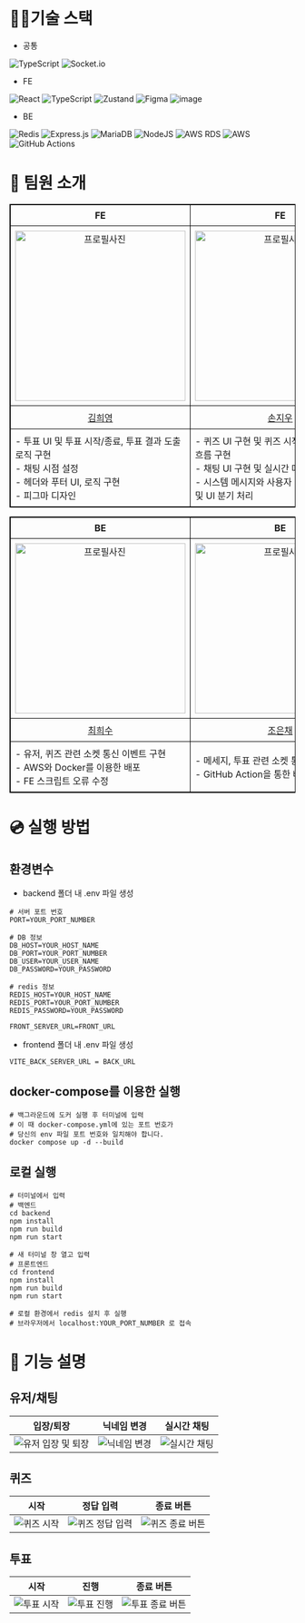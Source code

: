 # 👩‍💻기술 스택
- 공통
  
![TypeScript](https://img.shields.io/badge/typescript-%23007ACC.svg?style=for-the-badge&logo=typescript&logoColor=white)
![Socket.io](https://img.shields.io/badge/Socket.io-black?style=for-the-badge&logo=socket.io&badgeColor=010101)

- FE

![React](https://img.shields.io/badge/react-%2320232a.svg?style=for-the-badge&logo=react&logoColor=%2361DAFB)
![TypeScript](https://img.shields.io/badge/typescript-%23007ACC.svg?style=for-the-badge&logo=typescript&logoColor=white)
![Zustand](https://img.shields.io/badge/zustand-%23181717.svg?style=for-the-badge&logo=zustand&logoColor=white)
![Figma](https://img.shields.io/badge/figma-%23F24E1E.svg?style=for-the-badge&logo=figma&logoColor=white)
![image](https://github.com/user-attachments/assets/e2bb71bc-8e31-4bf7-b21e-23d709fa2d88)


- BE

![Redis](https://img.shields.io/badge/redis-%23DD0031.svg?style=for-the-badge&logo=redis&logoColor=white)
![Express.js](https://img.shields.io/badge/express.js-%23404d59.svg?style=for-the-badge&logo=express&logoColor=%2361DAFB)
![MariaDB](https://img.shields.io/badge/MariaDB-003545?style=for-the-badge&logo=mariadb&logoColor=white)
![NodeJS](https://img.shields.io/badge/node.js-6DA55F?style=for-the-badge&logo=node.js&logoColor=white)
![AWS RDS](https://img.shields.io/badge/AWS%20RDS-527FFF.svg?style=for-the-badge&logo=amazonrds&logoColor=white)
![AWS](https://img.shields.io/badge/AWS-232F3E.svg?style=for-the-badge&logo=amazonwebservices&logoColor=white) 
![GitHub Actions](https://img.shields.io/badge/GitHub%20Actions-2088FF.svg?style=for-the-badge&logo=githubactions&logoColor=white)

# 👥 팀원 소개

<table style="width: 100%; border-collapse: collapse; border: 1px solid black;">
  <thead>
    <tr>
      <th style="width: 50%; text-align: center; border: 1px solid black; padding: 8px;">FE</th>
      <th style="width: 50%; text-align: center; border: 1px solid black; padding: 8px;">FE</th>
    </tr>
  </thead>
  <tbody>
    <tr>
      <td style="text-align: center; border: 1px solid black; padding: 8px;"><img src="./assets/profile_heeyoung123.png" alt="프로필사진" width="300" height="300"></td>
      <td style="text-align: center; border: 1px solid black; padding: 8px;"><img src="./assets/profile_sonjiwoo1215.jpeg" alt="프로필사진" width="300" height="300"></td>
    </tr>
    <tr>
      <td style="text-align: center; border: 1px solid black; padding: 8px;"><a href="https://github.com/heeyoung123">김희영</a></td>
      <td style="text-align: center; border: 1px solid black; padding: 8px;"><a href="https://github.com/sonjiwoo1215">손지우</a></td>
    </tr>
    <tr>
      <td style="border: 1px solid black; padding: 8px;">- 투표 UI  및 투표 시작/종료, 투표 결과 도출 로직 구현<br>- 채팅 시점 설정<br>- 헤더와 푸터 UI, 로직 구현<br>- 피그마 디자인</td>
      <td style="border: 1px solid black; padding: 8px;">- 퀴즈 UI 구현 및 퀴즈 시작/종료, 정답 제출 흐름 구현<br>- 채팅 UI 구현 및 실시간 메시지 송수신 처리<br>- 시스템 메시지와 사용자 메시지 구분 처리 및 UI 분기 처리</td>
    </tr>
  </tbody>
</table>

<table style="width: 100%; border-collapse: collapse; border: 1px solid black;">
  <thead>
    <tr>
      <th style="width: 50%; text-align: center; border: 1px solid black; padding: 8px;">BE</th>
      <th style="width: 50%; text-align: center; border: 1px solid black; padding: 8px;">BE</th>
    </tr>
  </thead>
  <tbody>
    <tr>
      <td style="text-align: center; border: 1px solid black; padding: 8px;"><img src="./assets/profile_HS-01219.jpeg" alt="프로필사진" width="300" height="300"></td>
      <td style="text-align: center; border: 1px solid black; padding: 8px;"><img src="./assets/profile_jo-eunchae.png" alt="프로필사진" width="300" height="300"></td>
    </tr>
    <tr>
      <td style="text-align: center; border: 1px solid black; padding: 8px;"><a href="https://github.com/HS-01219">최희수</a></td>
      <td style="text-align: center; border: 1px solid black; padding: 8px;"><a href="https://github.com/jo-eunchae">조은채</a></td>
    </tr>
    <tr>
      <td style="border: 1px solid black; padding: 8px;">- 유저, 퀴즈 관련 소켓 통신 이벤트 구현<br>- AWS와 Docker를 이용한 배포<br>- FE 스크립트 오류 수정</td>
      <td style="border: 1px solid black; padding: 8px;">- 메세지, 투표 관련 소켓 통신 이벤트<br>- GitHub Action을 통한 배포 자동화</td>
    </tr>
  </tbody>
</table>

# 💿 실행 방법
## 환경변수
- backend 폴더 내 .env 파일 생성
```docker
# 서버 포트 번호
PORT=YOUR_PORT_NUMBER

# DB 정보
DB_HOST=YOUR_HOST_NAME
DB_PORT=YOUR_PORT_NUMBER
DB_USER=YOUR_USER_NAME
DB_PASSWORD=YOUR_PASSWORD

# redis 정보
REDIS_HOST=YOUR_HOST_NAME
REDIS_PORT=YOUR_PORT_NUMBER
REDIS_PASSWORD=YOUR_PASSWORD

FRONT_SERVER_URL=FRONT_URL
```

- frontend 폴더 내 .env 파일 생성
```docker
VITE_BACK_SERVER_URL = BACK_URL
```    

## docker-compose를 이용한 실행
```docker
# 백그라운드에 도커 실행 후 터미널에 입력
# 이 때 docker-compose.yml에 있는 포트 번호가 
# 당신의 env 파일 포트 번호와 일치해야 합니다.
docker compose up -d --build
```

## 로컬 실행
```docker
# 터미널에서 입력
# 백엔드
cd backend
npm install
npm run build
npm run start

# 새 터미널 창 열고 입력
# 프론트엔드
cd frontend
npm install
npm run build
npm run start

# 로컬 환경에서 redis 설치 후 실행
# 브라우저에서 localhost:YOUR_PORT_NUMBER 로 접속 
```

# 📌 기능 설명
## 유저/채팅
|입장/퇴장|닉네임 변경|실시간 채팅|
|---|---|---|
|![유저 입장 및 퇴장](./assets/join_leave_room.gif)|![닉네임 변경](./assets/update_nickname.gif)|![실시간 채팅](./assets/chat.gif)|

## 퀴즈
|시작|정답 입력|종료 버튼|
|---|---|---|
|![퀴즈 시작](./assets/quiz_start.gif)|![퀴즈 정답 입력](./assets/quiz_answer.gif)|![퀴즈 종료 버튼](./assets/quiz_end.gif)|

## 투표
|시작|진행|종료 버튼|
|---|---|---|
|![투표 시작](./assets/vote_start.gif)|![투표 진행](./assets/vote_submit.gif)|![투표 종료 버튼](./assets/vote_end.gif)|
